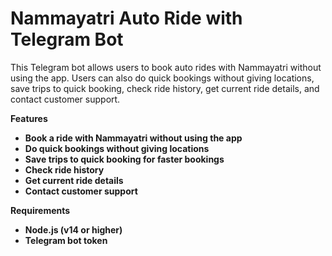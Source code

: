 
# Nammayatri Auto Ride with Telegram Bot
This Telegram bot allows users to book auto rides with Nammayatri without using the app. Users can also do quick bookings without giving locations, save trips to quick booking, check ride history, get current ride details, and contact customer support.

**Features**
- **Book a ride with Nammayatri without using the app**
- **Do quick bookings without giving locations**
- **Save trips to quick booking for faster bookings**
- **Check ride history**
- **Get current ride details**
- **Contact customer support**

**Requirements**
- **Node.js (v14 or higher)**
- **Telegram bot token**
